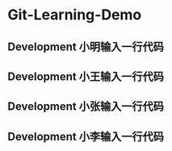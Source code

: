 # Git-Learning-Demo

## Development 小明输入一行代码

## Development 小王输入一行代码

## Development 小张输入一行代码

## Development 小李输入一行代码


